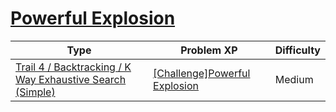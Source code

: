 # [Powerful Explosion](https://www.codetree.ai/trails/complete/curated-cards/challenge-strong-explosion)

|Type|Problem XP|Difficulty|
|---|---|---|
|[Trail 4 / Backtracking / K Way Exhaustive Search (Simple)](https://www.codetree.ai/trail-info/intermediate-low/)|[[Challenge]Powerful Explosion](https://www.codetree.ai/trails/complete/curated-cards/challenge-strong-explosion/)|Medium|

